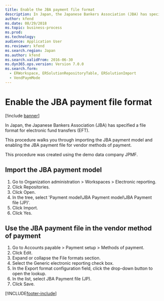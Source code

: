 ```yaml
---
title: Enable the JBA payment file format
description: In Japan, the Japanese Bankers Association (JBA) has specified a file format for electronic fund transfers (EFT).
author: kfend
ms.date: 08/29/2018
ms.topic: business-process
ms.prod: 
ms.technology: 
audience: Application User
ms.reviewer: kfend
ms.search.region: Japan
ms.author: kfend
ms.search.validFrom: 2016-06-30
ms.dyn365.ops.version: Version 7.0.0
ms.search.form: 
  - ERWorkspace, ERSolutionRepositoryTable, ERSolutionImport
  - VendPaymMode
---
```

# Enable the JBA payment file format

[!include [banner](../../includes/banner.md)]

In Japan, the Japanese Bankers Association (JBA) has specified a file format for electronic fund transfers (EFT). 



This procedure walks you through importing the JBA payment model and enabling the JBA payment file for vendor methods of payment. 



This procedure was created using the demo data company JPMF.


## Import the JBA payment model
1. Go to Organization administration > Workspaces > Electronic reporting.
2. Click Repositories.
3. Click Open.
4. In the tree, select 'Payment model\JBA Payment model\JBA Payment file (JP)'.
5. Click Import.
6. Click Yes.

## Use the JBA payment file in the vendor method of payment
1. Go to Accounts payable > Payment setup > Methods of payment.
2. Click Edit.
3. Expand or collapse the File formats section.
4. Select the Generic electronic reporting check box.
5. In the Export format configuration field, click the drop-down button to open the lookup.
6. In the list, select JBA Payment file (JP).
7. Click Save.



[!INCLUDE[footer-include](../../../includes/footer-banner.md)]
